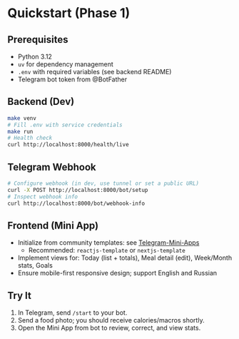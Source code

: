 # Quickstart (Phase 1)

## Prerequisites
- Python 3.12
- `uv` for dependency management
- `.env` with required variables (see backend README)
- Telegram bot token from @BotFather

## Backend (Dev)
```bash
make venv
# Fill .env with service credentials
make run
# Health check
curl http://localhost:8000/health/live
```

## Telegram Webhook
```bash
# Configure webhook (in dev, use tunnel or set a public URL)
curl -X POST http://localhost:8000/bot/setup
# Inspect webhook info
curl http://localhost:8000/bot/webhook-info
```

## Frontend (Mini App)
- Initialize from community templates: see [Telegram-Mini-Apps](https://github.com/telegram-mini-apps)
  - Recommended: `reactjs-template` or `nextjs-template`
- Implement views for: Today (list + totals), Meal detail (edit), Week/Month stats, Goals
- Ensure mobile-first responsive design; support English and Russian

## Try It
1. In Telegram, send `/start` to your bot.
2. Send a food photo; you should receive calories/macros shortly.
3. Open the Mini App from bot to review, correct, and view stats.
```
